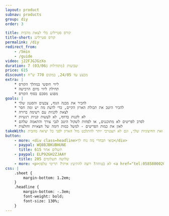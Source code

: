 ```yaml
---
layout: product
subnav: products
group: diy
order: 3

title: קורס סטיילינג בלי לצאת מהבית
title-short: קורס סטיילינג
permalink: /diy
redirect_from:
    - /5min
    - /guide
video: j22FJGJGzXo
duration: 7 שבועות (מתחילות ב03/06)
price: 615
discount: מבצע עד 24/05, במקום 770 ש"ח
extra: |
    * ליווי חופשי במהלך הקורס
    * תחילת ליווי מיום הרכישה
    * מפגש מסכם בסוף הקורס
goals: |
    * להכיר את מבנה הגוף, צבעים והסגנון שלך
    * להכיר היטב את תכולת הארון הקיים, כדי לדעת מה יש ומה חסר
    * לצאת לקניות עם רשימה ברורה
    * לא לקנות בדחף, לא לעשות קניות רגשיות
    * לסרב לפריטים לא מתוכננים, או לפחות לשקול היטב לגבי צורך והתאמה שלהם
    * לאזן את כמות הפריטים - למשל כמות דומה של חצאיות וחולצות
takeWith: תוכלי לעשות קניות חכמות וממוקדות, להכניס לארון שלך אך ורק פריטים מדוייקים ותואמים את הפנימיות ואת החיצוניות שלך, וגם לא תצטרכי יותר להתלבט מול הארון לפני כל יציאה מהבית
button:
    - more: <div class=headline>בואי תבחרי מה נוח לך</div>
    - paypal: WQ8BJBKUBHUNE
      title: תשלום אחד 615
    - paypal: ELP92GH2ZJAAY
      title: שלושה תשלומים 205
    - more: <p>לא בטוחה? רוצה להתיעץ איתי? תרימי טלפון <a href="tel:0585800020" target=_blank>058-5800020</a></p>
css: |
    .sheet {
        margin-bottom: 1.2em;
    }
    .headline {
        margin-bottom: -.3em;
        font-weight: bold;
        font-size: 130%;
    }
---
```

